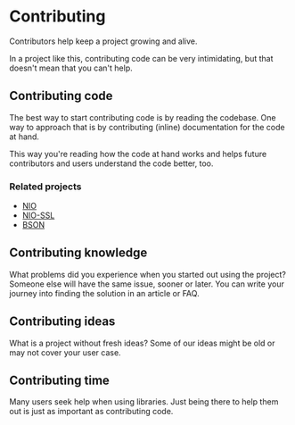 # Contributing

Contributors help keep a project growing and alive.

In a project like this, contributing code can be very intimidating, but that doesn't mean that you can't help.

## Contributing code

The best way to start contributing code is by reading the codebase. One way to approach that is by contributing (inline) documentation for the code at hand.

This way you're reading how the code at hand works and helps future contributors and users understand the code better, too.

### Related projects

- [NIO](https://github.com/apple/swift-nio)
- [NIO-SSL](https://github.com/apple/swift-nio-ssl)
- [BSON](https://github.com/OpenKitten/BSON) 

## Contributing knowledge

What problems did you experience when you started out using the project?
Someone else will have the same issue, sooner or later. You can write your journey into finding the solution in an article or FAQ.

## Contributing ideas

What is a project without fresh ideas? Some of our ideas might be old or may not cover your user case.

## Contributing time

Many users seek help when using libraries. Just being there to help them out is just as important as contributing code.
